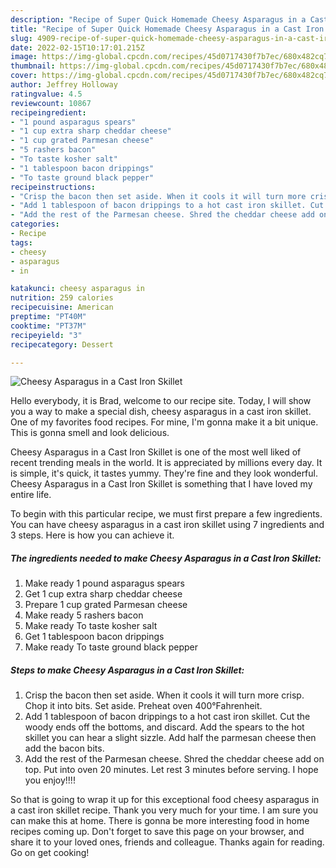 ```yaml
---
description: "Recipe of Super Quick Homemade Cheesy Asparagus in a Cast Iron Skillet"
title: "Recipe of Super Quick Homemade Cheesy Asparagus in a Cast Iron Skillet"
slug: 4909-recipe-of-super-quick-homemade-cheesy-asparagus-in-a-cast-iron-skillet
date: 2022-02-15T10:17:01.215Z
image: https://img-global.cpcdn.com/recipes/45d0717430f7b7ec/680x482cq70/cheesy-asparagus-in-a-cast-iron-skillet-recipe-main-photo.jpg
thumbnail: https://img-global.cpcdn.com/recipes/45d0717430f7b7ec/680x482cq70/cheesy-asparagus-in-a-cast-iron-skillet-recipe-main-photo.jpg
cover: https://img-global.cpcdn.com/recipes/45d0717430f7b7ec/680x482cq70/cheesy-asparagus-in-a-cast-iron-skillet-recipe-main-photo.jpg
author: Jeffrey Holloway
ratingvalue: 4.5
reviewcount: 10867
recipeingredient:
- "1 pound asparagus spears"
- "1 cup extra sharp cheddar cheese"
- "1 cup grated Parmesan cheese"
- "5 rashers bacon"
- "To taste kosher salt"
- "1 tablespoon bacon drippings"
- "To taste ground black pepper"
recipeinstructions:
- "Crisp the bacon then set aside. When it cools it will turn more crisp. Chop it into bits. Set aside. Preheat oven 400°Fahrenheit."
- "Add 1 tablespoon of bacon drippings to a hot cast iron skillet. Cut the woody ends off the bottoms, and discard. Add the spears to the hot skillet you can hear a slight sizzle. Add half the parmesan cheese then add the bacon bits."
- "Add the rest of the Parmesan cheese. Shred the cheddar cheese add on top. Put into oven 20 minutes. Let rest 3 minutes before serving. I hope you enjoy!!!!"
categories:
- Recipe
tags:
- cheesy
- asparagus
- in

katakunci: cheesy asparagus in 
nutrition: 259 calories
recipecuisine: American
preptime: "PT40M"
cooktime: "PT37M"
recipeyield: "3"
recipecategory: Dessert

---
```



![Cheesy Asparagus in a Cast Iron Skillet](https://img-global.cpcdn.com/recipes/45d0717430f7b7ec/680x482cq70/cheesy-asparagus-in-a-cast-iron-skillet-recipe-main-photo.jpg)

Hello everybody, it is Brad, welcome to our recipe site. Today, I will show you a way to make a special dish, cheesy asparagus in a cast iron skillet. One of my favorites food recipes. For mine, I'm gonna make it a bit unique. This is gonna smell and look delicious.

Cheesy Asparagus in a Cast Iron Skillet is one of the most well liked of recent trending meals in the world. It is appreciated by millions every day. It is simple, it's quick, it tastes yummy. They're fine and they look wonderful. Cheesy Asparagus in a Cast Iron Skillet is something that I have loved my entire life.




To begin with this particular recipe, we must first prepare a few ingredients. You can have cheesy asparagus in a cast iron skillet using 7 ingredients and 3 steps. Here is how you can achieve it.

<!--inarticleads1-->

##### The ingredients needed to make Cheesy Asparagus in a Cast Iron Skillet:

1. Make ready 1 pound asparagus spears
1. Get 1 cup extra sharp cheddar cheese
1. Prepare 1 cup grated Parmesan cheese
1. Make ready 5 rashers bacon
1. Make ready To taste kosher salt
1. Get 1 tablespoon bacon drippings
1. Make ready To taste ground black pepper




<!--inarticleads2-->

##### Steps to make Cheesy Asparagus in a Cast Iron Skillet:

1. Crisp the bacon then set aside. When it cools it will turn more crisp. Chop it into bits. Set aside. Preheat oven 400°Fahrenheit.
1. Add 1 tablespoon of bacon drippings to a hot cast iron skillet. Cut the woody ends off the bottoms, and discard. Add the spears to the hot skillet you can hear a slight sizzle. Add half the parmesan cheese then add the bacon bits.
1. Add the rest of the Parmesan cheese. Shred the cheddar cheese add on top. Put into oven 20 minutes. Let rest 3 minutes before serving. I hope you enjoy!!!!




So that is going to wrap it up for this exceptional food cheesy asparagus in a cast iron skillet recipe. Thank you very much for your time. I am sure you can make this at home. There is gonna be more interesting food in home recipes coming up. Don't forget to save this page on your browser, and share it to your loved ones, friends and colleague. Thanks again for reading. Go on get cooking!
